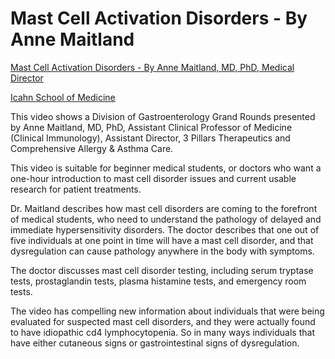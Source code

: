 [//]: # (source: https://www.youtube.com/watch?v=cc7Vc_fJZzc)
[//]: # (tags: videos)

# Mast Cell Activation Disorders - By Anne Maitland

[Mast Cell Activation Disorders - By Anne Maitland, MD, PhD, Medical Director](https://www.youtube.com/watch?v=cc7Vc_fJZzc)

[Icahn School of Medicine](https://www.youtube.com/@IcahnSchoolofMedicine)

This video shows a Division of Gastroenterology Grand Rounds presented by Anne Maitland, MD, PhD, Assistant Clinical Professor of Medicine (Clinical Immunology), Assistant Director, 3 Pillars Therapeutics and Comprehensive Allergy & Asthma Care.

This video is suitable for beginner medical students, or doctors who want a one-hour introduction to mast cell disorder issues and current usable research for patient treatments.

Dr. Maitland describes how mast cell disorders are coming to the forefront of medical students, who need to understand the pathology of delayed and immediate hypersensitivity disorders. The doctor describes that one out of five individuals at one point in time will have a mast cell disorder, and that dysregulation can cause pathology anywhere in the body with symptoms.

The doctor discusses mast cell disorder testing, including serum tryptase tests, prostaglandin tests, plasma histamine tests, and emergency room tests.

The video has compelling new information about individuals that were being evaluated for suspected mast cell disorders, and they were actually found to have idiopathic cd4 lymphocytopenia. So in many ways individuals that have either cutaneous signs or gastrointestinal signs of dysregulation.
